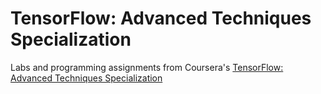 # TensorFlow: Advanced Techniques Specialization
Labs and programming assignments from Coursera's [TensorFlow: Advanced Techniques Specialization](https://www.coursera.org/specializations/tensorflow-advanced-techniques)
